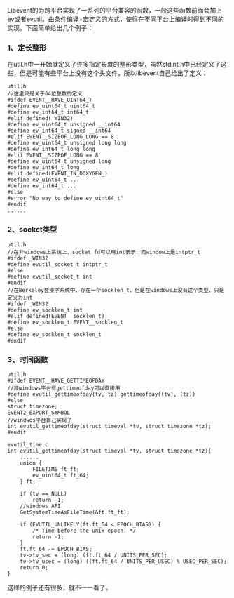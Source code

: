 Libevent的为跨平台实现了一系列的平台兼容的函数，一般这些函数前面会加上ev或者evutil。由条件编译+宏定义的方式，使得在不同平台上编译时得到不同的实现。下面简单给出几个例子：
### 1、定长整形
在util.h中一开始就定义了许多指定长度的整形类型，虽然stdint.h中已经定义了这些，但是可能有些平台上没有这个头文件，所以libevent自己给出了定义：

	util.h
	//这里只是关于64位整数的定义
	#ifdef EVENT__HAVE_UINT64_T
	#define ev_uint64_t uint64_t
	#define ev_int64_t int64_t
	#elif defined(_WIN32)
	#define ev_uint64_t unsigned __int64
	#define ev_int64_t signed __int64
	#elif EVENT__SIZEOF_LONG_LONG == 8
	#define ev_uint64_t unsigned long long
	#define ev_int64_t long long
	#elif EVENT__SIZEOF_LONG == 8
	#define ev_uint64_t unsigned long
	#define ev_int64_t long
	#elif defined(EVENT_IN_DOXYGEN_)
	#define ev_uint64_t ...
	#define ev_int64_t ...
	#else
	#error "No way to define ev_uint64_t"
	#endif
	......
### 2、socket类型
	util.h
	//在非windows上系统上，socket fd可以用int表示，而window上是intptr_t
	#ifdef _WIN32
	#define evutil_socket_t intptr_t
	#else
	#define evutil_socket_t int
	#endif
	//在Berkeley套接字系统中，存在一个socklen_t，但是在windows上没有这个类型，只是定义为int
	#ifdef _WIN32
	#define ev_socklen_t int
	#elif defined(EVENT__socklen_t)
	#define ev_socklen_t EVENT__socklen_t
	#else
	#define ev_socklen_t socklen_t
	#endif

### 3、时间函数
	util.h
	#ifdef EVENT__HAVE_GETTIMEOFDAY
	//非windows平台有gettimeofday可以直接用
	#define evutil_gettimeofday(tv, tz) gettimeofday((tv), (tz))
	#else
	struct timezone;
	EVENT2_EXPORT_SYMBOL
	//windwos平台自己实现了
	int evutil_gettimeofday(struct timeval *tv, struct timezone *tz);
	#endif

	evutil_time.c
	int evutil_gettimeofday(struct timeval *tv, struct timezone *tz){
		......
		union {
			FILETIME ft_ft;
			ev_uint64_t ft_64;
		} ft;
	
		if (tv == NULL)
			return -1;
		//windows API
		GetSystemTimeAsFileTime(&ft.ft_ft);
	
		if (EVUTIL_UNLIKELY(ft.ft_64 < EPOCH_BIAS)) {
			/* Time before the unix epoch. */
			return -1;
		}
		ft.ft_64 -= EPOCH_BIAS;
		tv->tv_sec = (long) (ft.ft_64 / UNITS_PER_SEC);
		tv->tv_usec = (long) ((ft.ft_64 / UNITS_PER_USEC) % USEC_PER_SEC);
		return 0;
	}
这样的例子还有很多，就不一一看了。
